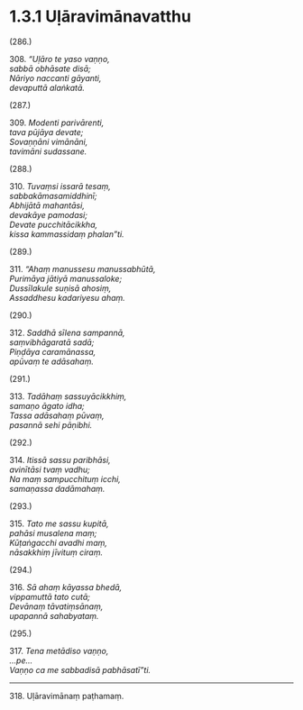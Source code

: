 

# 1.3.1 Uḷāravimānavatthu




(286.)

308\. _“Uḷāro te yaso vaṇṇo,_  
_sabbā obhāsate disā;_  
_Nāriyo naccanti gāyanti,_  
_devaputtā alaṅkatā._  


(287.)

309\. _Modenti parivārenti,_  
_tava pūjāya devate;_  
_Sovaṇṇāni vimānāni,_  
_tavimāni sudassane._  


(288.)

310\. _Tuvaṃsi issarā tesaṃ,_  
_sabbakāmasamiddhinī;_  
_Abhijātā mahantāsi,_  
_devakāye pamodasi;_  
_Devate pucchitācikkha,_  
_kissa kammassidaṃ phalan”ti._  


(289.)

311\. _“Ahaṃ manussesu manussabhūtā,_  
_Purimāya jātiyā manussaloke;_  
_Dussīlakule suṇisā ahosiṃ,_  
_Assaddhesu kadariyesu ahaṃ._  


(290.)

312\. _Saddhā sīlena sampannā,_  
_saṃvibhāgaratā sadā;_  
_Piṇḍāya caramānassa,_  
_apūvaṃ te adāsahaṃ._  


(291.)

313\. _Tadāhaṃ sassuyācikkhiṃ,_  
_samaṇo āgato idha;_  
_Tassa adāsahaṃ pūvaṃ,_  
_pasannā sehi pāṇibhi._  


(292.)

314\. _Itissā sassu paribhāsi,_  
_avinītāsi tvaṃ vadhu;_  
_Na maṃ sampucchituṃ icchi,_  
_samaṇassa dadāmahaṃ._  


(293.)

315\. _Tato me sassu kupitā,_  
_pahāsi musalena maṃ;_  
_Kūṭaṅgacchi avadhi maṃ,_  
_nāsakkhiṃ jīvituṃ ciraṃ._  


(294.)

316\. _Sā ahaṃ kāyassa bhedā,_  
_vippamuttā tato cutā;_  
_Devānaṃ tāvatiṃsānaṃ,_  
_upapannā sahabyataṃ._  


(295.)

317\. _Tena metādiso vaṇṇo,_  
_…pe…_  
_Vaṇṇo ca me sabbadisā pabhāsatī”ti._  


---

318\. Uḷāravimānaṃ paṭhamaṃ.





